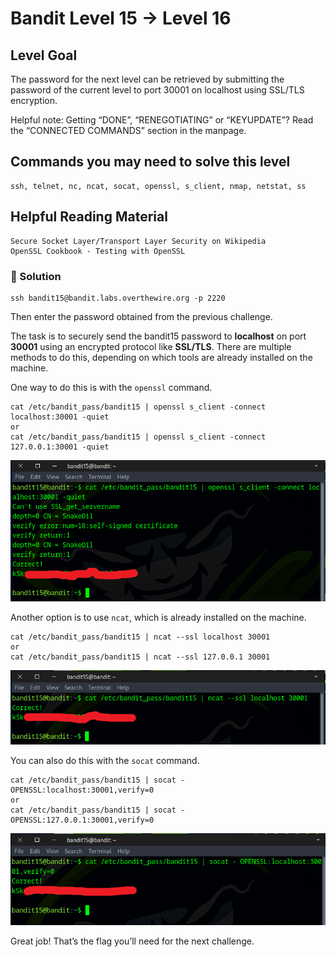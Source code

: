 # Bandit Level 15 → Level 16

## Level Goal

The password for the next level can be retrieved by submitting the password of the current level to port 30001 on localhost using SSL/TLS encryption.

Helpful note: Getting “DONE”, “RENEGOTIATING” or “KEYUPDATE”? Read the “CONNECTED COMMANDS” section in the manpage.

## Commands you may need to solve this level

    ssh, telnet, nc, ncat, socat, openssl, s_client, nmap, netstat, ss

## Helpful Reading Material

    Secure Socket Layer/Transport Layer Security on Wikipedia
    OpenSSL Cookbook - Testing with OpenSSL

### 🔑 Solution

```
ssh bandit15@bandit.labs.overthewire.org -p 2220
```
Then enter the password obtained from the previous challenge.

The task is to securely send the bandit15 password to **localhost** on port **30001** using an encrypted protocol like **SSL/TLS**.
There are multiple methods to do this, depending on which tools are already installed on the machine.

One way to do this is with the ``openssl`` command.
```
cat /etc/bandit_pass/bandit15 | openssl s_client -connect localhost:30001 -quiet
or
cat /etc/bandit_pass/bandit15 | openssl s_client -connect 127.0.0.1:30001 -quiet
```
![b15s1](b15s1.png)

Another option is to use `ncat`, which is already installed on the machine.
```
cat /etc/bandit_pass/bandit15 | ncat --ssl localhost 30001
or 
cat /etc/bandit_pass/bandit15 | ncat --ssl 127.0.0.1 30001
```
![b15s2](b15s2.png)

You can also do this with the `socat` command.
```
cat /etc/bandit_pass/bandit15 | socat - OPENSSL:localhost:30001,verify=0
or
cat /etc/bandit_pass/bandit15 | socat - OPENSSL:127.0.0.1:30001,verify=0
```
![b15s3](b15s3.png)

Great job! That’s the flag you’ll need for the next challenge.





